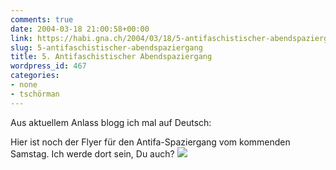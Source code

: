 ```yaml
---
comments: true
date: 2004-03-18 21:00:58+00:00
link: https://habi.gna.ch/2004/03/18/5-antifaschistischer-abendspaziergang/
slug: 5-antifaschistischer-abendspaziergang
title: 5. Antifaschistischer Abendspaziergang
wordpress_id: 467
categories:
- none
- tschörman
---
```


Aus aktuellem Anlass blogg ich mal auf Deutsch:

Hier ist noch der Flyer für den Antifa-Spaziergang vom kommenden Samstag.
Ich werde dort sein, Du auch?
![](https://habi.gna.ch/blog/images/20123.jpg)  

